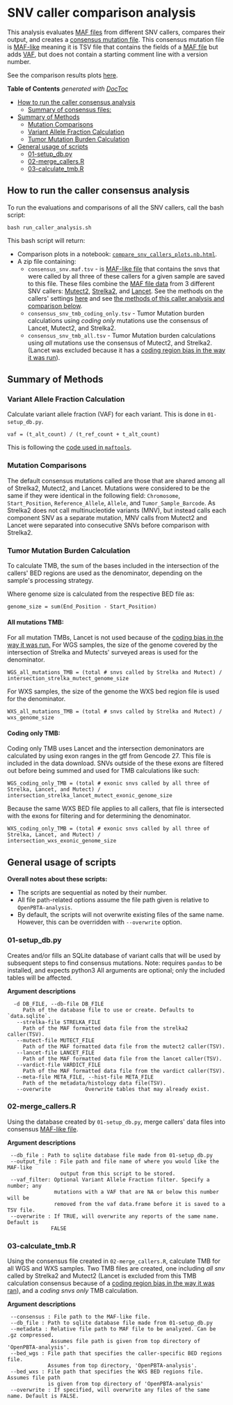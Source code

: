 # SNV caller comparison analysis

This analysis evaluates [MAF files](https://docs.gdc.cancer.gov/Data/File_Formats/MAF_Format/) from different SNV callers, compares their output, and creates a [consensus mutation file](./results/consensus/consensus_mutation.maf.tsv.zip).
This consensus mutation file is [MAF-like](#consensus-mutation-call) meaning it is TSV file that contains the fields of a [MAF file](https://docs.gdc.cancer.gov/Data/File_Formats/MAF_Format/) but adds [VAF](#variant-allele-fraction-calculation), but does not contain a starting comment line with a version number.

See the comparison results plots [here](https://cansavvy.github.io/openpbta-notebook-concept/snv-callers/compare_snv_callers_plots.nb.html).

<!-- START doctoc generated TOC please keep comment here to allow auto update -->
<!-- DON'T EDIT THIS SECTION, INSTEAD RE-RUN doctoc TO UPDATE -->
**Table of Contents**  *generated with [DocToc](https://github.com/thlorenz/doctoc)*

- [How to run the caller consensus analysis](#how-to-run-the-caller-consensus-analysis)
  - [Summary of consensus files:](#summary-of-consensus-files)
- [Summary of Methods](#summary-of-methods)
  - [Mutation Comparisons](#mutation-comparisons)
  - [Variant Allele Fraction Calculation](#variant-allele-fraction-calculation)
  - [Tumor Mutation Burden Calculation](#tumor-mutation-burden-calculation)
- [General usage of scripts](#general-usage-of-scripts)
  - [01-setup_db.py](#01-setup_dbpy)
  - [02-merge_callers.R](#02-merge_callersr)
  - [03-calculate_tmb.R](#03-calculate_tmbr)

<!-- END doctoc generated TOC please keep comment here to allow auto update -->

## How to run the caller consensus analysis

To run the evaluations and comparisons of all the SNV callers, call the bash script:

```
bash run_caller_analysis.sh
```
This bash script will return:

- Comparison plots in a notebook: [`compare_snv_callers_plots.nb.html`](https://cansavvy.github.io/openpbta-notebook-concept/snv-callers/compare_snv_callers_plots.nb.html).
- A zip file containing:
  - `consensus_snv.maf.tsv` - is  [MAF-like file](#consensus-mutation-call) that contains the snvs that were called by all three of these callers for a given sample are saved to this file.
  These files combine the [MAF file data](https://docs.gdc.cancer.gov/Data/File_Formats/MAF_Format/) from 3 different SNV callers: [Mutect2](https://software.broadinstitute.org/cancer/cga/mutect), [Strelka2](https://github.com/Illumina/strelka), and [Lancet](https://github.com/nygenome/lancet).
  See the methods on the callers' settings [here](https://github.com/AlexsLemonade/OpenPBTA-manuscript/blob/master/content/03.methods.md#somatic-single-nucleotide-variant-calling) and see [the methods of this caller analysis and comparison below](#summary-of-methods).  
  - `consensus_snv_tmb_coding_only.tsv` - Tumor Mutation burden calculations using *coding only* mutations use the consensus of Lancet, Mutect2, and Strelka2.
  - `consensus_snv_tmb_all.tsv` - Tumor Mutation burden calculations using *all* mutations use the consensus of Mutect2, and Strelka2. (Lancet was excluded because it has a [coding region bias in the way it was run](https://github.com/AlexsLemonade/OpenPBTA-manuscript/blob/master/content/03.methods.md#snv-and-indel-calling)).

## Summary of Methods

### Variant Allele Fraction Calculation

Calculate variant allele fraction (VAF) for each variant.
This is done in `01-setup_db.py`.

```
vaf = (t_alt_count) / (t_ref_count + t_alt_count)
```
This is following the [code used in
`maftools`](https://github.com/PoisonAlien/maftools/blob/1d0270e35c2e0f49309eba08b62343ac0db10560/R/plot_vaf.R#L39).

### Mutation Comparisons

The default consensus mutations called are those that are shared among all of Strelka2, Mutect2, and Lancet.
Mutations were considered to be the same if they were identical in the following field: `Chromosome`, `Start_Position`, `Reference_Allele`,  `Allele`, and `Tumor_Sample_Barcode`.
As Strelka2 does not call multinucleotide variants (MNV), but instead calls each component SNV as a separate mutation, MNV calls from Mutect2 and Lancet were separated into consecutive SNVs before comparison with Strelka2.

### Tumor Mutation Burden Calculation

To calculate TMB, the sum of the bases included in the intersection of the callers' BED regions are used as the denominator, depending on the sample's processing strategy.

Where genome size is calculated from the respective BED file as:
```
genome_size = sum(End_Position - Start_Position)
```

#### All mutations TMB:

For all mutation TMBs, Lancet is not used because of the [coding bias in the way it was run.]()
For WGS samples, the size of the genome covered by the intersection of Strelka and Mutects' surveyed areas is used for the denominator.
```
WGS_all_mutations_TMB = (total # snvs called by Strelka and Mutect) / intersection_strelka_mutect_genome_size
```
For WXS samples, the size of the genome the WXS bed region file is used for the denominator.
```
WXS_all_mutations_TMB = (total # snvs called by Strelka and Mutect) / wxs_genome_size
```
#### Coding only TMB:

Coding only TMB uses Lancet and the intersection demoninators are calculated by using exon ranges in the gtf from Gencode 27.
This file is included in the data download.
SNVs outside of the these exons are filtered out before being summed and used for TMB calculations like such:

```
WGS_coding_only_TMB = (total # exonic snvs called by all three of Strelka, Lancet, and Mutect) / intersection_strelka_lancet_mutect_exonic_genome_size
```
Because the same WXS BED file applies to all callers, that file is intersected with the exons for filtering and for determining the denominator. 
```
WXS_coding_only_TMB = (total # exonic snvs called by all three of Strelka, Lancet, and Mutect) /
intersection_wxs_exonic_genome_size
```

## General usage of scripts

**Overall notes about these scripts:**
- The scripts are sequential as noted by their number.
- All file path-related options assume the file path given is relative to `OpenPBTA-analysis`.
- By default, the scripts will not overwrite existing files of the same name. However,
this can be overridden with `--overwrite` option.

### 01-setup_db.py

Creates and/or fills an SQLite database of variant calls that will be used by subsequent steps to find consensus mutations.
Note: requires `pandas` to be installed, and expects python3
All arguments are optional; only the included tables will be affected.

**Argument descriptions**
```
  -d DB_FILE, --db-file DB_FILE
     Path of the database file to use or create. Defaults to `data.sqlite`.
   --strelka-file STRELKA_FILE
     Path of the MAF formatted data file from the strelka2 caller(TSV).
   --mutect-file MUTECT_FILE
     Path of the MAF formatted data file from the mutect2 caller(TSV).
   --lancet-file LANCET_FILE
     Path of the MAF formatted data file from the lancet caller(TSV).
   --vardict-file VARDICT_FILE
     Path of the MAF formatted data file from the vardict caller(TSV).
   --meta-file META_FILE, --hist-file META_FILE
     Path of the metadata/histology data file(TSV).
   --overwrite           Overwrite tables that may already exist.
```

### 02-merge_callers.R

Using the database created by `01-setup_db.py`, merge callers' data files into consensus [MAF-like file](#snv-caller-comparison-analysis).

**Argument descriptions**
```
 --db_file : Path to sqlite database file made from 01-setup_db.py
 --output_file : File path and file name of where you would like the MAF-like
                 output from this script to be stored.
 --vaf_filter: Optional Variant Allele Fraction filter. Specify a number; any
               mutations with a VAF that are NA or below this number will be
               removed from the vaf data.frame before it is saved to a TSV file.
 --overwrite : If TRUE, will overwrite any reports of the same name. Default is
              FALSE
```
### 03-calculate_tmb.R

Using the consensus file created in `02-merge_callers.R`, calculate TMB for all
WGS and WXS samples.
Two TMB files are created, one including *all snv* called by Strelka2 and Mutect2 (Lancet is excluded from this TMB calculation consensus because of a [coding region bias in the way it was ran](https://github.com/AlexsLemonade/OpenPBTA-manuscript/blob/master/content/03.methods.md#snv-and-indel-calling)), and a *coding snvs only* TMB calculation.

**Argument descriptions**
```
 --consensus : File path to the MAF-like file.
 --db_file : Path to sqlite database file made from 01-setup_db.py
 --metadata : Relative file path to MAF file to be analyzed. Can be .gz compressed.
              Assumes file path is given from top directory of 'OpenPBTA-analysis'.
 --bed_wgs : File path that specifies the caller-specific BED regions file.
             Assumes from top directory, 'OpenPBTA-analysis'.
 --bed_wxs : File path that specifies the WXS BED regions file. Assumes file path
             is given from top directory of 'OpenPBTA-analysis'
 --overwrite : If specified, will overwrite any files of the same name. Default is FALSE.
```
